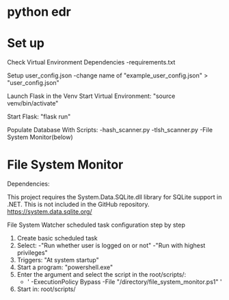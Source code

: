 # python edr


# Set up 

Check Virtual Environment Dependencies
    -requirements.txt

Setup user_config.json
    -change name of "example_user_config.json" > "user_config.json"

Launch Flask in the Venv
Start Virtual Environment:
"source venv/bin/activate"

Start Flask:
"flask run"

Populate Database With Scripts:
-hash_scanner.py
-tlsh_scanner.py
-File System Monitor(below)

# File System Monitor

Dependencies:

This project requires the System.Data.SQLite.dll library for SQLite support in .NET. This is not included in the GitHub repository. https://system.data.sqlite.org/


File System Watcher scheduled task configuration step by step

1. Create basic scheduled task
2. Select: 
    -"Run whether user is logged on or not"
    -"Run with highest privileges"
3. Triggers: "At system startup"
4. Start a program: "powershell.exe"
5. Enter the argument and select the script in the root/scripts/:
    - ' -ExecutionPolicy Bypass -File "/directory/file_system_monitor.ps1" '
6. Start in: root/scripts/
